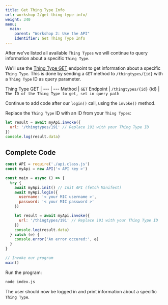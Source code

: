 ```yaml
---
title: Get Thing Type Info
url: workshop-2/get-thing-type-info/
weight: 340
menu:
  main:
    parent: "Workshop 2: Use the API"
    identifier: Get Thing Type Info
---
```


After we've listed all available `Thing Types` we will continue to query information about a specific `Thing Type`.

We'll use the [Thing Type GET](https://docs.telenorconnexion.com/mic/rest-api/thing-type/#get) endpoint to get information about a specific `Thing Type`. This is done by sending a `GET` method to `/thingtypes/{id}` with a `Thing Type` ID as query parameter.

Thing Type GET | 
--- | ---
Method | `GET`
Endpoint | `/thingtypes/{id}`
{id} | `The ID of the Thing Type to get, set in query path`

Continue to add code after our `login()` call, using the `invoke()` method.

Replace the `Thing Type` ID with an ID from your `Thing Types`:

```javascript
let result = await myApi.invoke({
  url: '/thingtypes/191' // Replace 191 with your Thing Type ID
})
console.log(result.data)
```

## Complete Code

```javascript
const API = require('./api.class.js')
const myApi = new API('< API key >')

const main = async () => {
  try {
    await myApi.init() // Init API (fetch Manifest)
    await myApi.login({
      username: '< your MIC username >',
      password: '< your MIC password >'
    })

    let result = await myApi.invoke({
      url: '/thingtypes/191' // Replace 191 with your Thing Type ID
    })
    console.log(result.data)
  } catch (e) {
    console.error('An error occured:', e)
  }
}

// Invoke our program
main()
```

Run the program:

```sh
node index.js
```

The user should now be logged in and print information about a specific `Thing Type`.
